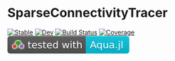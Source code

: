 # SparseConnectivityTracer

[![Stable](https://img.shields.io/badge/docs-stable-blue.svg)](https://adrhill.github.io/SparseConnectivityTracer.jl/stable/)
[![Dev](https://img.shields.io/badge/docs-dev-blue.svg)](https://adrhill.github.io/SparseConnectivityTracer.jl/dev/)
[![Build Status](https://github.com/adrhill/SparseConnectivityTracer.jl/actions/workflows/CI.yml/badge.svg?branch=main)](https://github.com/adrhill/SparseConnectivityTracer.jl/actions/workflows/CI.yml?query=branch%3Amain)
[![Coverage](https://codecov.io/gh/adrhill/SparseConnectivityTracer.jl/branch/main/graph/badge.svg)](https://codecov.io/gh/adrhill/SparseConnectivityTracer.jl)
[![Aqua](https://raw.githubusercontent.com/JuliaTesting/Aqua.jl/master/badge.svg)](https://github.com/JuliaTesting/Aqua.jl)
